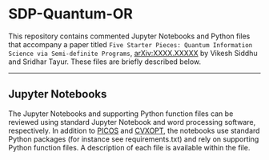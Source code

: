 # SDP-Quantum-OR
This repository contains commented Jupyter Notebooks and Python files that accompany
a paper titled ``Five Starter Pieces: Quantum Information Science via Semi-definite
Programs``, [arXiv:XXXX.XXXXX](https://arxiv.org/abs/XXXX.XXXXX)
by Vikesh Siddhu and Sridhar Tayur. These files are briefly
described below.


----------
Jupyter Notebooks
----------
The Jupyter Notebooks and supporting Python function files can be reviewed
using standard Jupyter Notebook and word processing software, respectively. In
addition to [PICOS](https://picos-api.gitlab.io/picos/index.html) and
[CVXOPT](http://cvxopt.org/), the notebooks use standard Python packages (for
instance see requirements.txt) and rely on supporting Python function files.
A description of each file is available within the file.

